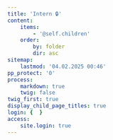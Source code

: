 ```yaml
---
title: 'Intern 🔒'
content:
    items:
        - '@self.children'
    order:
        by: folder
        dir: asc
sitemap:
    lastmod: '04.02.2025 00:46'
pp_protect: '0'
process:
    markdown: true
    twig: false
twig_first: true
display_child_page_titles: true
login: {  }
access:
    site.login: true
---
```


